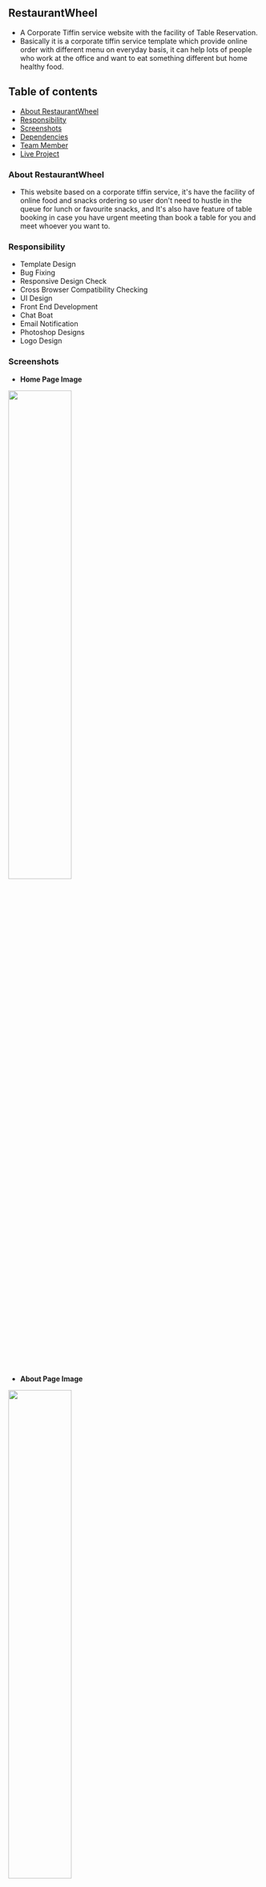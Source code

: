 ## RestaurantWheel
- A Corporate Tiffin service website with the facility of Table Reservation.
- Basically it is a corporate tiffin service template which provide online order with different menu on everyday basis, it can help lots of people who work at the office and want to eat something different but home healthy food.

## Table of contents
- [About RestaurantWheel](#about-restaurantwheel)
- [Responsibility](#responsibility)
- [Screenshots](#screenshots)
- [Dependencies](#dependencies)
- [Team Member](#team-member)
- [Live Project](#live-project)

  

### About RestaurantWheel
- This website based on a corporate tiffin service, it's have the facility of online food and snacks ordering so user don't need to hustle in the queue for lunch or favourite snacks, and It's also have feature of table booking in case you have urgent meeting than book a table for you and meet whoever you want to.

### Responsibility
- Template Design
- Bug Fixing
- Responsive Design Check
- Cross Browser Compatibility Checking
- UI Design
- Front End Development
- Chat Boat
- Email Notification 
- Photoshop Designs
- Logo Design

### Screenshots

- **Home Page Image** 
<img src="https://github.com/nirajkumarsingh51/RestaurantWheel/blob/master/screenshots/about.png" width="50%" height="50%"/>

- **About Page Image** 
<img src="https://github.com/nirajkumarsingh51/RestaurantWheel/blob/master/screenshots/about.png" width="50%" height="50%"/>

- **Contact Page Image** 
<img src="https://github.com/nirajkumarsingh51/RestaurantWheel/blob/master/screenshots/contact.png" width="50%" height="50%"/>

- **Cart Page Image** 
<img src="https://github.com/nirajkumarsingh51/RestaurantWheel/blob/master/screenshots/cart.png" width="50%" height="50%"/>

- **Checkout Page Image** 
<img src="https://github.com/nirajkumarsingh51/RestaurantWheel/blob/master/screenshots/checkout.png" width="50%" height="50%"/>

- **Booktable Page Image** 
<img src="https://github.com/nirajkumarsingh51/RestaurantWheel/blob/master/screenshots/booktable.png" width="50%" height="50%"/>

- **Gallery Page Image** 
<img src="https://github.com/nirajkumarsingh51/RestaurantWheel/blob/master/screenshots/gallery.png" width="50%" height="50%"/>

- **Ordernow Page Image** 
<img src="https://github.com/nirajkumarsingh51/RestaurantWheel/blob/master/screenshots/ordernow.png" width="50%" height="50%"/>

- **Signin Page Image** 
<img src="https://github.com/nirajkumarsingh51/RestaurantWheel/blob/master/screenshots/sign.png" width="50%" height="50%"/>

- **Snacks Page Image** 
<img src="https://github.com/nirajkumarsingh51/RestaurantWheel/blob/master/screenshots/snack.png" width="50%" height="50%"/>

### Team Member 
<strong> Niraj Kumar Singh ("Devloper & Team leader") <br></strong>
<strong> Asmit Kumar ("Assistant Developer") <br></strong>
<strong> Esha Kumari ("Design Lead")  <br></strong>
<img src="https://github.com/nirajkumarsingh51/RestaurantWheel/blob/master/screenshots/Team.png" width="50%" height="50%"/>



### Dependencies

- [Jquery](https://jquery.com/) <br/>
- [Bootstrap 3.3](https://getbootstrap.com/docs/3.3/) <br/>
- [Owl carousel](https://owlcarousel2.github.io/OwlCarousel2/) <br/>
- [Wow Js](https://wowjs.uk/) <br/>

## Live Project
- [Restaurant Wheel](https://restaurant-wheel-niraj.wuaze.com/?i=1)










